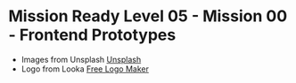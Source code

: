 # Mission Ready Level 05 - Mission 00 - Frontend Prototypes

- Images from Unsplash [Unsplash](https://unsplash.com)
- Logo from Looka [Free Logo Maker](https://looka.com/logo-maker/)
